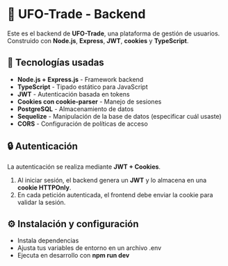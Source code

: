 # 🚀 UFO-Trade - Backend

Este es el backend de **UFO-Trade**, una plataforma de gestión de usuarios. Construido con **Node.js**, **Express**, **JWT**, **cookies** y **TypeScript**.

## 📌 Tecnologías usadas

- **Node.js + Express.js** - Framework backend  
- **TypeScript** - Tipado estático para JavaScript  
- **JWT** - Autenticación basada en tokens  
- **Cookies con cookie-parser** - Manejo de sesiones  
- **PostgreSQL** - Almacenamiento de datos  
- **Sequelize** - Manipulación de la base de datos (especificar cuál usaste)
- **CORS** - Configuración de políticas de acceso

## 🔒 Autenticación

La autenticación se realiza mediante **JWT + Cookies**.

1. Al iniciar sesión, el backend genera un **JWT** y lo almacena en una **cookie HTTPOnly**.
2. En cada petición autenticada, el frontend debe enviar la cookie para validar la sesión.

## ⚙️ Instalación y configuración

- Instala dependencias
- Ajusta tus variables de entorno en un archivo .env
- Ejecuta en desarrollo con __npm run dev__
